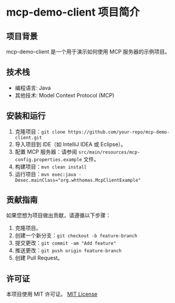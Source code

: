 # mcp-demo-client 项目简介

## 项目背景
mcp-demo-client 是一个用于演示如何使用 MCP 服务器的示例项目。

## 技术栈
- 编程语言: Java
- 其他技术: Model Context Protocol (MCP)

## 安装和运行
1. 克隆项目：`git clone https://github.com/your-repo/mcp-demo-client.git`
2. 导入项目到 IDE（如 IntelliJ IDEA 或 Eclipse）。
3. 配置 MCP 服务器：请参阅 `src/main/resources/mcp-config.properties.example` 文件。
4. 构建项目：`mvn clean install`
5. 运行项目：`mvn exec:java -Dexec.mainClass="org.whthomas.McpClientExample"`

## 贡献指南
如果您想为项目做出贡献，请遵循以下步骤：
1. 克隆项目。
2. 创建一个新分支：`git checkout -b feature-branch`
3. 提交更改：`git commit -am "Add feature"`
4. 推送更改：`git push origin feature-branch`
5. 创建 Pull Request。

## 许可证
本项目使用 MIT 许可证。
[MIT License](https://opensource.org/licenses/MIT)
